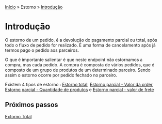 [Início](/readme.md) &raquo; Estorno &raquo; [Introdução](/purchase/readme.md)
# Introdução
O estorno de um pedido, é a devolução do pagamento parcial ou total, após todo o fluxo de pedido for realizado. É uma forma de cancelamento após já termos pago o pedido aos parceiros.

O que é importante salientar é que neste endpoint não estornamos a compra, mas cada pedido. A compra é composta de vários pedidos, que é composto de um grupo de produtos de um determinado parceiro. Sendo assim o estorno ocorre por pedido fechado no parceiro.

Existem 4 tipos de estorno : [Estorno total](reversal/total), [Estorno parcial - Valor da order](reversal/order-value), [Estorno parcial - Quantidade de produtos](reverval/product-quantity) e [Estorno parcial - valor de frete](shipping-value)

## Próximos passos

[Extorno Total](/reversal/total.md)